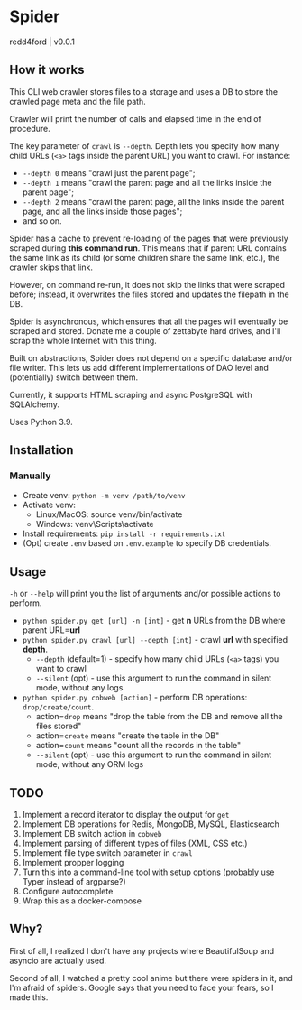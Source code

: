 # Spider
redd4ford | v0.0.1

## How it works

This CLI web crawler stores files to a storage and uses a DB to store the crawled page meta and the file path.

Crawler will print the number of calls and elapsed time in the end of procedure.

The key parameter of `crawl` is `--depth`. Depth lets you specify how many child URLs (`<a>` tags inside the parent URL) you want to crawl. For instance:
* `--depth 0` means "crawl just the parent page"; 
* `--depth 1` means "crawl the parent page and all the links inside the parent page"; 
* `--depth 2` means "crawl the parent page, all the links inside the parent page, and all the links inside those pages";
* and so on.

Spider has a cache to prevent re-loading of the pages that were previously scraped during **this command run**. This means that if parent URL contains the same link as its child (or some children share the same link, etc.), the crawler skips that link.

However, on command re-run, it does not skip the links that were scraped before; instead, it overwrites the files stored and updates the filepath in the DB.

Spider is asynchronous, which ensures that all the pages will eventually be scraped and stored. Donate me a couple of zettabyte hard drives, and I'll scrap the whole Internet with this thing.

Built on abstractions, Spider does not depend on a specific database and/or file writer. This lets us add different implementations of DAO level and (potentially) switch between them.

Currently, it supports HTML scraping and async PostgreSQL with SQLAlchemy.

Uses Python 3.9.

## Installation

### Manually
* Create venv: `python -m venv /path/to/venv`
* Activate venv:
  * Linux/MacOS: source venv/bin/activate
  * Windows: venv\Scripts\activate
* Install requirements: `pip install -r requirements.txt`
* (Opt) create `.env` based on `.env.example` to specify DB credentials.

## Usage

`-h` or `--help` will print you the list of arguments and/or possible actions to perform.

* `python spider.py get [url] -n [int]` - get **n** URLs from the DB where parent URL=**url**
* `python spider.py crawl [url] --depth [int]` - crawl **url** with specified **depth**.
  * `--depth` (default=1) - specify how many child URLs (`<a>` tags) you want to crawl
  * `--silent` (opt) - use this argument to run the command in silent mode, without any logs
* `python spider.py cobweb [action]` - perform DB operations: `drop/create/count`.
  * action=`drop` means "drop the table from the DB and remove all the files stored"
  * action=`create` means "create the table in the DB"
  * action=`count` means "count all the records in the table"
  * `--silent` (opt) - use this argument to run the command in silent mode, without any ORM logs

## TODO

1. Implement a record iterator to display the output for `get`
2. Implement DB operations for Redis, MongoDB, MySQL, Elasticsearch
3. Implement DB switch action in `cobweb`
4. Implement parsing of different types of files (XML, CSS etc.)
5. Implement file type switch parameter in `crawl`
6. Implement propper logging
7. Turn this into a command-line tool with setup options (probably use Typer instead of argparse?)
8. Configure autocomplete
9. Wrap this as a docker-compose

## Why?

First of all, I realized I don't have any projects where BeautifulSoup and asyncio are actually used.

Second of all, I watched a pretty cool anime but there were spiders in it, and I'm afraid of spiders. Google says that you need to face your fears, so I made this.